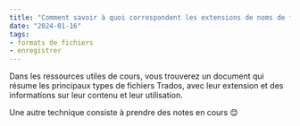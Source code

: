 ```yaml
---
title: "Comment savoir à quoi correspondent les extensions de noms de fichiers (sdlppt, sdltm, etc.) ?"
date: "2024-01-16"
tags:
- formats de fichiers
- enregistrer
---
```


Dans les ressources utiles de cours, vous trouverez un document qui résume les principaux types de fichiers Trados, avec leur extension et des informations sur leur contenu et leur utilisation.

Une autre technique consiste à prendre des notes en cours 😊

